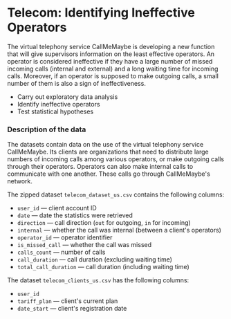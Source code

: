 # **Telecom: Identifying Ineffective Operators**

The virtual telephony service CallMeMaybe is developing a new function that will give supervisors information on the least effective operators. An operator is considered ineffective if they have a large number of missed incoming calls (internal and external) and a long waiting time for incoming calls. Moreover, if an operator is supposed to make outgoing calls, a small number of them is also a sign of ineffectiveness.

- Carry out exploratory data analysis
- Identify ineffective operators
- Test statistical hypotheses

### Description of the data

The datasets contain data on the use of the virtual telephony service CallMeMaybe. Its clients are organizations that need to distribute large numbers of incoming calls among various operators, or make outgoing calls through their operators. Operators can also make internal calls to communicate with one another. These calls go through CallMeMaybe's network.

The zipped dataset `telecom_dataset_us.csv` contains the following columns:

- `user_id` — client account ID
- `date` — date the statistics were retrieved
- `direction` — call direction (`out` for outgoing, `in` for incoming)
- `internal` — whether the call was internal (between a client's operators)
- `operator_id` — operator identifier
- `is_missed_call` — whether the call was missed
- `calls_count` — number of calls
- `call_duration` — call duration (excluding waiting time)
- `total_call_duration` — call duration (including waiting time)

 

The dataset `telecom_clients_us.csv` has the following columns:

- `user_id`
- `tariff_plan` — client's current plan
- `date_start` — client's registration date
